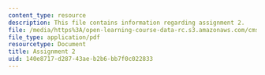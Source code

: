 ```yaml
---
content_type: resource
description: This file contains information regarding assignment 2.
file: /media/https%3A/open-learning-course-data-rc.s3.amazonaws.com/cms-405-media-and-methods-seeing-and-expression-spring-2013/140e8717d28743aeb2b6bb7f0c022833_MITCMS_405S13_assignment2.pdf
file_type: application/pdf
resourcetype: Document
title: Assignment 2
uid: 140e8717-d287-43ae-b2b6-bb7f0c022833
---
```

